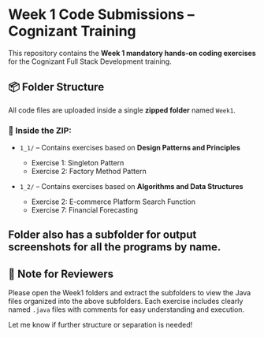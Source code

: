 # Week 1 Code Submissions – Cognizant Training

This repository contains the **Week 1 mandatory hands-on coding exercises** for the Cognizant Full Stack Development training.

## 📦 Folder Structure

All code files are uploaded inside a single **zipped folder** named `Week1`.

### 📁 Inside the ZIP:
- `1_1/` – Contains exercises based on **Design Patterns and Principles**
  - Exercise 1: Singleton Pattern
  - Exercise 2: Factory Method Pattern

- `1_2/` – Contains exercises based on **Algorithms and Data Structures**
  - Exercise 2: E-commerce Platform Search Function
  - Exercise 7: Financial Forecasting


## Folder also has a subfolder for output screenshots for all the programs by name.
## 📌 Note for Reviewers

Please open the Week1 folders and extract the subfolders to view the Java files organized into the above subfolders. Each exercise includes clearly named `.java` files with comments for easy understanding and execution.

Let me know if further structure or separation is needed!
